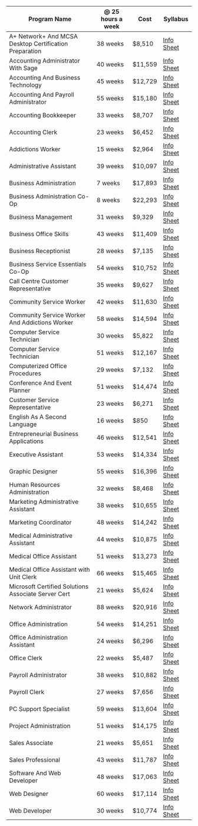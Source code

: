 | Program Name                                           | @ 25 hours a week | Cost    | Syllabus                                                                                                              |
| ------------------------------------------------------ | ----------------- | ------- | --------------------------------------------------------------------------------------------------------------------- |
| A+ Network+ And MCSA Desktop Certification Preparation | 38 weeks          | $8,510  | [Info Sheet](https://smorgs.aolccbc.com/a_network_and_microsoft_certification_preparation_diploma.pdf)                |
| Accounting Administrator With Sage                     | 40 weeks          | $11,559 | [Info Sheet](https://smorgs.aolccbc.com/accounting_administrator_with_sage_diploma.pdf)                               |
| Accounting And Business Technology                     | 45 weeks          | $12,729 | [Info Sheet](https://smorgs.aolccbc.com/accounting_and_business_technology_diploma.pdf)                               |
| Accounting And Payroll Administrator                   | 55 weeks          | $15,180 | [Info Sheet](https://smorgs.aolccbc.com/accounting_and_payroll_administrator_diploma.pdf)                             |
| Accounting Bookkeeper                                  | 33 weeks          | $8,707  | [Info Sheet](https://smorgs.aolccbc.com/accounting_bookkeeper_certificate.pdf)                                        |
| Accounting Clerk                                       | 23 weeks          | $6,452  | [Info Sheet](https://smorgs.aolccbc.com/accounting_clerk_certificate.pdf)                                             |
| Addictions Worker                                      | 15 weeks          | $2,964  | [Info Sheet](https://smorgs.aolccbc.com/addictions_worker_certificate.pdf)                                            |
| Administrative Assistant                               | 39 weeks          | $10,097 | [Info Sheet](https://smorgs.aolccbc.com/administrative_assistant_diploma.pdf)                                         |
| Business Administration                                | 7 weeks           | $17,893 | [Info Sheet](https://smorgs.aolccbc.com/business_administration_diploma.pdf)                                          |
| Business Administration Co-Op                          | 8 weeks           | $22,293 | [Info Sheet](https://smorgs.aolccbc.com/business_administration_coop_diploma.pdf)                                     |
| Business Management                                    | 31 weeks          | $9,329  | [Info Sheet](https://smorgs.aolccbc.com/business_management_certificate.pdf)                                          |
| Business Office Skills                                 | 43 weeks          | $11,409 | [Info Sheet](https://smorgs.aolccbc.com/business_office_skills_diploma.pdf)                                           |
| Business Receptionist                                  | 28 weeks          | $7,135  | [Info Sheet](https://smorgs.aolccbc.com/business_receptionist_certificate.pdf)                                        |
| Business Service Essentials Co-Op                      | 54 weeks          | $10,752 | [Info Sheet](https://smorgs.aolccbc.com/business_service_essentials_coop_diploma.pdf)                                 |
| Call Centre Customer Representative                    | 35 weeks          | $9,627  | [Info Sheet](https://smorgs.aolccbc.com/call_centre_customer_representative_diploma.pdf)                              |
| Community Service Worker                               | 42 weeks          | $11,630 | [Info Sheet](https://smorgs.aolccbc.com/community_service_worker_diploma.pdf)                                         |
| Community Service Worker And Addictions Worker         | 58 weeks          | $14,594 | [Info Sheet](https://smorgs.aolccbc.com/community_service_worker_and_addictions_worker_diploma.pdf)                   |
| Computer Service Technician                            | 30 weeks          | $5,822  | [Info Sheet](https://smorgs.aolccbc.com/computer_service_technician_certificate.pdf)                                  |
| Computer Service Technician                            | 51 weeks          | $12,167 | [Info Sheet](https://smorgs.aolccbc.com/computer_service_technician_diploma.pdf)                                      |
| Computerized Office Procedures                         | 29 weeks          | $7,132  | [Info Sheet](https://smorgs.aolccbc.com/computerized_office_procedures_certificate.pdf)                               |
| Conference And Event Planner                           | 51 weeks          | $14,474 | [Info Sheet](https://smorgs.aolccbc.com/conference_and_event_planner_diploma.pdf)                                     |
| Customer Service Representative                        | 23 weeks          | $6,271  | [Info Sheet](https://smorgs.aolccbc.com/customer_service_representative_certificate.pdf)                              |
| English As A Second Language                           | 16 weeks          | $850    | [Info Sheet](https://smorgs.aolccbc.com/english_as_a_second_language_certificate.pdf)                                 |
| Entrepreneurial Business Applications                  | 46 weeks          | $12,541 | [Info Sheet](https://smorgs.aolccbc.com/entrepreneurial_business_applications_diploma.pdf)                            |
| Executive Assistant                                    | 53 weeks          | $14,334 | [Info Sheet](https://smorgs.aolccbc.com/executive_assistant_diploma.pdf)                                              |
| Graphic Designer                                       | 55 weeks          | $16,396 | [Info Sheet](https://smorgs.aolccbc.com/graphic_designer_diploma.pdf)                                                 |
| Human Resources Administration                         | 32 weeks          | $8,468  | [Info Sheet](https://smorgs.aolccbc.com/human_resources_administration_certificate.pdf)                               |
| Marketing Administrative Assistant                     | 38 weeks          | $10,655 | [Info Sheet](https://smorgs.aolccbc.com/marketing_administrative_assistant_certificate.pdf)                           |
| Marketing Coordinator                                  | 48 weeks          | $14,242 | [Info Sheet](https://smorgs.aolccbc.com/marketing_coordinator_diploma.pdf)                                            |
| Medical Administrative Assistant                       | 44 weeks          | $10,875 | [Info Sheet](https://smorgs.aolccbc.com/medical_administrative_assistant_certificate.pdf)                             |
| Medical Office Assistant                               | 51 weeks          | $13,273 | [Info Sheet](https://smorgs.aolccbc.com/medical_office_assistant_diploma.pdf)                                         |
| Medical Office Assistant with Unit Clerk               | 66 weeks          | $15,465 | [Info Sheet](https://smorgs.aolccbc.com/medical_office_assistant_with_unit_clerk_diploma.pdf)                         |
| Microsoft Certified Solutions Associate Server Cert    | 21 weeks          | $5,624  | [Info Sheet](https://smorgs.aolccbc.com/microsoft_certified_solutions_associate_server_certification_certificate.pdf) |
| Network Administrator                                  | 88 weeks          | $20,916 | [Info Sheet](https://smorgs.aolccbc.com/network_administrator_diploma.pdf)                                            |
| Office Administration                                  | 54 weeks          | $14,251 | [Info Sheet](https://smorgs.aolccbc.com/office_administration_diploma.pdf)                                            |
| Office Administration Assistant                        | 24 weeks          | $6,296  | [Info Sheet](https://smorgs.aolccbc.com/office_administration_assistant_certificate.pdf)                              |
| Office Clerk                                           | 22 weeks          | $5,487  | [Info Sheet](https://smorgs.aolccbc.com/office_clerk_certificate.pdf)                                                 |
| Payroll Administrator                                  | 38 weeks          | $10,882 | [Info Sheet](https://smorgs.aolccbc.com/payroll_administrator_certificate.pdf)                                        |
| Payroll Clerk                                          | 27 weeks          | $7,656  | [Info Sheet](https://smorgs.aolccbc.com/payroll_clerk_certificate.pdf)                                                |
| PC Support Specialist                                  | 59 weeks          | $13,604 | [Info Sheet](https://smorgs.aolccbc.com/pc_support_specialist_diploma.pdf)                                            |
| Project Administration                                 | 51 weeks          | $14,175 | [Info Sheet](https://smorgs.aolccbc.com/project_administration_diploma.pdf)                                           |
| Sales Associate                                        | 21 weeks          | $5,651  | [Info Sheet](https://smorgs.aolccbc.com/sales_associate_certificate.pdf)                                              |
| Sales Professional                                     | 43 weeks          | $11,787 | [Info Sheet](https://smorgs.aolccbc.com/sales_professional_diploma.pdf)                                               |
| Software And Web Developer                             | 48 weeks          | $17,063 | [Info Sheet](https://smorgs.aolccbc.com/software_and_web_developer_diploma.pdf)                                       |
| Web Designer                                           | 60 weeks          | $17,114 | [Info Sheet](https://smorgs.aolccbc.com/web_designer_diploma.pdf)                                                     |
| Web Developer                                          | 30 weeks          | $10,774 | [Info Sheet](https://smorgs.aolccbc.com/web_developer_diploma.pdf)                                                    |
